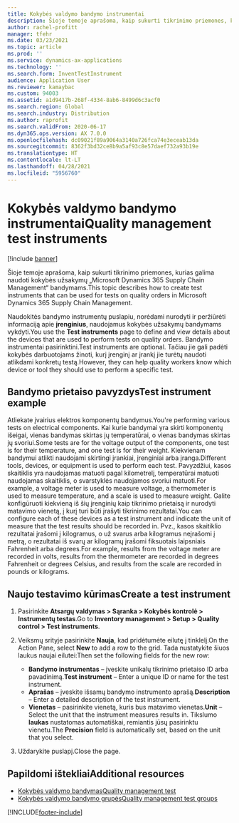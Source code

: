 ```yaml
---
title: Kokybės valdymo bandymo instrumentai
description: Šioje temoje aprašoma, kaip sukurti tikrinimo priemones, kurias galima naudoti kokybės užsakymų „Microsoft Dynamics 365 Supply Chain Management“ bandymams.
author: rachel-profitt
manager: tfehr
ms.date: 03/23/2021
ms.topic: article
ms.prod: ''
ms.service: dynamics-ax-applications
ms.technology: ''
ms.search.form: InventTestInstrument
audience: Application User
ms.reviewer: kamaybac
ms.custom: 94003
ms.assetid: a1d9417b-268f-4334-8ab6-8499d6c3acf0
ms.search.region: Global
ms.search.industry: Distribution
ms.author: raprofit
ms.search.validFrom: 2020-06-17
ms.dyn365.ops.version: AX 7.0.0
ms.openlocfilehash: dc09021f89a9064a3140a726fca74e3eceab13da
ms.sourcegitcommit: 8362f3bd32ce8b9a5af93c8e57daef732a93b19e
ms.translationtype: HT
ms.contentlocale: lt-LT
ms.lasthandoff: 04/28/2021
ms.locfileid: "5956760"
---
```

# <a name="quality-management-test-instruments"></a><span data-ttu-id="7477f-103">Kokybės valdymo bandymo instrumentai</span><span class="sxs-lookup"><span data-stu-id="7477f-103">Quality management test instruments</span></span>

[!include [banner](../includes/banner.md)]

<span data-ttu-id="7477f-104">Šioje temoje aprašoma, kaip sukurti tikrinimo priemones, kurias galima naudoti kokybės užsakymų „Microsoft Dynamics 365 Supply Chain Management“ bandymams.</span><span class="sxs-lookup"><span data-stu-id="7477f-104">This topic describes how to create test instruments that can be used for tests on quality orders in Microsoft Dynamics 365 Supply Chain Management.</span></span>

<span data-ttu-id="7477f-105">Naudokitės bandymo instrumentų puslapiu, norėdami nurodyti ir peržiūrėti informaciją apie **įrenginius**, naudojamus kokybės užsakymų bandymams vykdyti.</span><span class="sxs-lookup"><span data-stu-id="7477f-105">You use the **Test instruments** page to define and view details about the devices that are used to perform tests on quality orders.</span></span> <span data-ttu-id="7477f-106">Bandymo instrumentai pasirinktini.</span><span class="sxs-lookup"><span data-stu-id="7477f-106">Test instruments are optional.</span></span> <span data-ttu-id="7477f-107">Tačiau jie gali padėti kokybės darbuotojams žinoti, kurį įrenginį ar įrankį jie turėtų naudoti atlikdami konkretų testą.</span><span class="sxs-lookup"><span data-stu-id="7477f-107">However, they can help quality workers know which device or tool they should use to perform a specific test.</span></span>

## <a name="test-instrument-example"></a><span data-ttu-id="7477f-108">Bandymo prietaiso pavyzdys</span><span class="sxs-lookup"><span data-stu-id="7477f-108">Test instrument example</span></span>

<span data-ttu-id="7477f-109">Atliekate įvairius elektros komponentų bandymus.</span><span class="sxs-lookup"><span data-stu-id="7477f-109">You're performing various tests on electrical components.</span></span> <span data-ttu-id="7477f-110">Kai kurie bandymai yra skirti komponentų išeigai, vienas bandymas skirtas jų temperatūrai, o vienas bandymas skirtas jų svoriui.</span><span class="sxs-lookup"><span data-stu-id="7477f-110">Some tests are for the voltage output of the components, one test is for their temperature, and one test is for their weight.</span></span> <span data-ttu-id="7477f-111">Kiekvienam bandymui atlikti naudojami skirtingi įrankiai, įrenginiai arba įranga.</span><span class="sxs-lookup"><span data-stu-id="7477f-111">Different tools, devices, or equipment is used to perform each test.</span></span> <span data-ttu-id="7477f-112">Pavyzdžiui, kasos skaitiklis yra naudojamas matuoti pagal kilometrelį, temperatūrai matuoti naudojamas skaitiklis, o svarstyklės naudojamos svoriui matuoti.</span><span class="sxs-lookup"><span data-stu-id="7477f-112">For example, a voltage meter is used to measure voltage, a thermometer is used to measure temperature, and a scale is used to measure weight.</span></span> <span data-ttu-id="7477f-113">Galite konfigūruoti kiekvieną iš šių įrenginių kaip tikrinimo prietaisą ir nurodyti matavimo vienetą, į kurį turi būti įrašyti tikrinimo rezultatai.</span><span class="sxs-lookup"><span data-stu-id="7477f-113">You can configure each of these devices as a test instrument and indicate the unit of measure that the test results should be recorded in.</span></span> <span data-ttu-id="7477f-114">Pvz., kasos skaitiklio rezultatai įrašomi į kilogramus, o už svarus arba kilogramus neįrašomi į metrą, o rezultatai iš svarų ar kilogramų įrašomi fiksuotais laipsniais Fahrenheit arba degrees.</span><span class="sxs-lookup"><span data-stu-id="7477f-114">For example, results from the voltage meter are recorded in volts, results from the thermometer are recorded in degrees Fahrenheit or degrees Celsius, and results from the scale are recorded in pounds or kilograms.</span></span>

## <a name="create-a-test-instrument"></a><span data-ttu-id="7477f-115">Naujo testavimo kūrimas</span><span class="sxs-lookup"><span data-stu-id="7477f-115">Create a test instrument</span></span>

1. <span data-ttu-id="7477f-116">Pasirinkite **Atsargų valdymas \> Sąranka \> Kokybės kontrolė \> Instrumentų testas**.</span><span class="sxs-lookup"><span data-stu-id="7477f-116">Go to **Inventory management \> Setup \> Quality control \> Test instruments**.</span></span>
1. <span data-ttu-id="7477f-117">Veiksmų srityje pasirinkite **Nauja**, kad pridėtumėte eilutę į tinklelį.</span><span class="sxs-lookup"><span data-stu-id="7477f-117">On the Action Pane, select **New** to add a row to the grid.</span></span> <span data-ttu-id="7477f-118">Tada nustatykite šiuos laukus naujai eilutei:</span><span class="sxs-lookup"><span data-stu-id="7477f-118">Then set the following fields for the new row:</span></span>

    - <span data-ttu-id="7477f-119">**Bandymo instrumentas** – įveskite unikalų tikrinimo prietaiso ID arba pavadinimą.</span><span class="sxs-lookup"><span data-stu-id="7477f-119">**Test instrument** – Enter a unique ID or name for the test instrument.</span></span>
    - <span data-ttu-id="7477f-120">**Aprašas** – įveskite išsamų bandymo instrumento aprašą.</span><span class="sxs-lookup"><span data-stu-id="7477f-120">**Description** – Enter a detailed description of the test instrument.</span></span>
    - <span data-ttu-id="7477f-121">**Vienetas** – pasirinkite vienetą, kuris bus matavimo vienetas.</span><span class="sxs-lookup"><span data-stu-id="7477f-121">**Unit** – Select the unit that the instrument measures results in.</span></span> <span data-ttu-id="7477f-122">Tikslumo **laukas** nustatomas automatiškai, remiantis jūsų pasirinktu vienetu.</span><span class="sxs-lookup"><span data-stu-id="7477f-122">The **Precision** field is automatically set, based on the unit that you select.</span></span>

1. <span data-ttu-id="7477f-123">Uždarykite puslapį.</span><span class="sxs-lookup"><span data-stu-id="7477f-123">Close the page.</span></span>

## <a name="additional-resources"></a><span data-ttu-id="7477f-124">Papildomi ištekliai</span><span class="sxs-lookup"><span data-stu-id="7477f-124">Additional resources</span></span>

- [<span data-ttu-id="7477f-125">Kokybės valdymo bandymas</span><span class="sxs-lookup"><span data-stu-id="7477f-125">Quality management test</span></span>](quality-tests.md)
- [<span data-ttu-id="7477f-126">Kokybės valdymo bandymo grupės</span><span class="sxs-lookup"><span data-stu-id="7477f-126">Quality management test groups</span></span>](quality-test-groups.md)

[!INCLUDE[footer-include](../../includes/footer-banner.md)]
